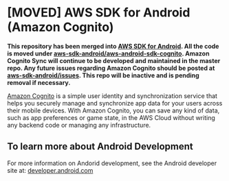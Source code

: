 # [MOVED] AWS SDK for Android (Amazon Cognito)

**This repository has been merged into [AWS SDK for Android](https://github.com/aws/aws-sdk-android). All the code is moved under [aws-sdk-android/aws-android-sdk-cognito](https://github.com/aws/aws-sdk-android/tree/master/aws-android-sdk-cognito). Amazon Cognito Sync will continue to be developed and maintained in the master repo. Any future issues regarding Amazon Cognito should be posted at [aws-sdk-android/issues](https://github.com/aws/aws-sdk-android/issues). This repo will be inactive and is pending removal if necessary.**

[Amazon Cognito](http://aws.amazon.com/cognito/) is a simple user identity and synchronization service that helps you securely manage and synchronize app data for your users across their mobile devices. With Amazon Cognito, you can save any kind of data, such as app preferences or game state, in the AWS Cloud without writing any backend code or managing any infrastructure. 

## To learn more about Android Development

For more information on Andorid development, see the Android developer site at: [developer.android.com](http://developer.android.com/index.html)
